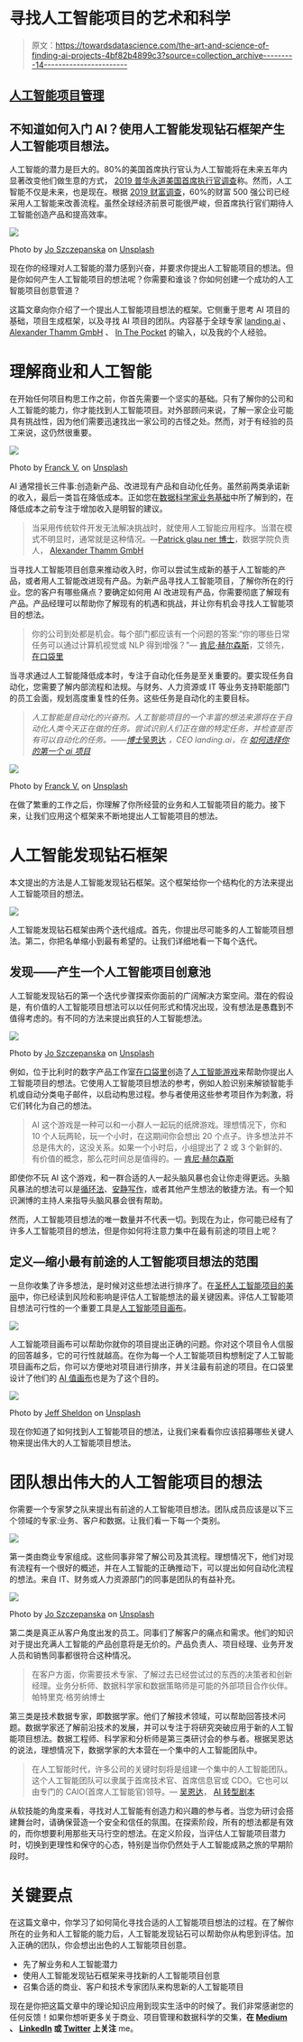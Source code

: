 # 寻找人工智能项目的艺术和科学

> 原文：<https://towardsdatascience.com/the-art-and-science-of-finding-ai-projects-4bf82b4899c3?source=collection_archive---------14----------------------->

## [人工智能项目管理](https://towardsdatascience.com/tagged/project-management-ai)

## 不知道如何入门 AI？使用人工智能发现钻石框架产生人工智能项目想法。

人工智能的潜力是巨大的。80%的美国首席执行官认为人工智能将在未来五年内显著改变他们做生意的方式， [2019 普华永道美国首席执行官调查](https://www.pwc.com/us/en/library/ceo-agenda/ceo-survey.html)称。然而，人工智能不仅是未来，也是现在。根据 [2019 财富调查](https://fortune.com/2019/05/16/fortune-500-2019-ceo-survey/)，60%的财富 500 强公司已经采用人工智能来改善流程。虽然全球经济前景可能很严峻，但首席执行官们期待人工智能创造产品和提高效率。

![](img/a4375a98c7acefadc36dd4f832e137ad.png)

Photo by [Jo Szczepanska](https://unsplash.com/@joszczepanska?utm_source=unsplash&utm_medium=referral&utm_content=creditCopyText) on [Unsplash](https://unsplash.com/s/photos/project?utm_source=unsplash&utm_medium=referral&utm_content=creditCopyText)

现在你的经理对人工智能的潜力感到兴奋，并要求你提出人工智能项目的想法。但是你如何产生人工智能项目的想法呢？你需要和谁谈？你如何创建一个成功的人工智能项目创意管道？

这篇文章向你介绍了一个提出人工智能项目想法的框架。它侧重于思考 AI 项目的基础，项目生成框架，以及寻找 AI 项目的团队。内容基于全球专家 [landing.ai](https://landing.ai/) 、 [Alexander Thamm GmbH](https://www.google.com/url?sa=t&rct=j&q=&esrc=s&source=web&cd=1&cad=rja&uact=8&ved=2ahUKEwjC6qPClJzmAhVCDewKHTNXDCIQFjAAegQIARAC&url=https%3A%2F%2Fwww.alexanderthamm.com%2Fde%2F&usg=AOvVaw2Mt1hM7WsUgAnL2vSguzNq) 、 [In The Pocket](https://inthepocket.com/technologies/machine-learning) 的输入，以及我的个人经验。

# 理解商业和人工智能

在开始任何项目构思工作之前，你首先需要一个坚实的基础。只有了解你的公司和人工智能的能力，你才能找到人工智能项目。对外部顾问来说，了解一家企业可能具有挑战性，因为他们需要迅速找出一家公司的古怪之处。然而，对于有经验的员工来说，这仍然很重要。

![](img/bd106d92f8301bc28aca05bb5e9abe53.png)

Photo by [Franck V.](https://unsplash.com/@franckinjapan?utm_source=unsplash&utm_medium=referral&utm_content=creditCopyText) on [Unsplash](https://unsplash.com/s/photos/ai?utm_source=unsplash&utm_medium=referral&utm_content=creditCopyText)

AI 通常擅长三件事:创造新产品、改进现有产品和自动化任务。虽然前两类承诺新的收入，最后一类旨在降低成本。正如您在[数据科学家业务基础](/business-basics-for-data-scientists-862f116a82da)中所了解到的，在降低成本之前专注于增加收入是明智的建议。

> 当采用传统软件开发无法解决挑战时，就使用人工智能应用程序。当潜在模式不明显时，通常就是这种情况。—[Patrick glau ner 博士](https://www.linkedin.com/in/glauner/)，数据学院负责人， [Alexander Thamm GmbH](https://www.alexanderthamm.com/)

当寻找人工智能项目创意来推动收入时，你可以尝试生成新的基于人工智能的产品，或者用人工智能改进现有产品。为新产品寻找人工智能项目，了解你所在的行业。您的客户有哪些痛点？要确定如何用 AI 改进现有产品，你需要彻底了解现有产品。产品经理可以帮助你了解现有的机遇和挑战，并让你有机会寻找人工智能项目的想法。

> 你的公司到处都是机会。每个部门都应该有一个问题的答案:“你的哪些日常任务可以通过计算机视觉或 NLP 得到增强？”— [肯尼·赫尔森斯](https://www.linkedin.com/in/kennyhelsens/)，艾领先，[在口袋里](https://inthepocket.com/)

当寻求通过人工智能降低成本时，专注于自动化任务是至关重要的。要实现任务自动化，您需要了解内部流程和法规。与财务、人力资源或 IT 等业务支持职能部门的员工会面，规划高度重复性的任务。这些任务是自动化的主要目标。

> *人工智能是自动化的兴奋剂。人工智能项目的一个丰富的想法来源将在于自动化人类今天正在做的任务。尝试识别人们正在做的特定任务，并检查是否有可以自动化的任务。——*[*博士*吴恩达](https://www.linkedin.com/in/andrewyng/) *，CEO landing.ai，在* [*如何选择你的第一个 ai 项目*](https://hbr.org/2019/02/how-to-choose-your-first-ai-project)

![](img/334c7e5d83565b003c4134570d7dc7a6.png)

Photo by [Franck V.](https://unsplash.com/@franckinjapan?utm_source=unsplash&utm_medium=referral&utm_content=creditCopyText) on [Unsplash](https://unsplash.com/s/photos/automation?utm_source=unsplash&utm_medium=referral&utm_content=creditCopyText)

在做了繁重的工作之后，你理解了你所经营的业务和人工智能项目的能力。接下来，让我们应用这个框架来不断地提出人工智能项目的想法。

# 人工智能发现钻石框架

本文提出的方法是人工智能发现钻石框架。这个框架给你一个结构化的方法来提出人工智能项目的想法。

![](img/030e342d4e34167e05bec740e9a50890.png)

人工智能发现钻石框架由两个迭代组成。首先，你提出尽可能多的人工智能项目想法。第二，你把名单缩小到最有希望的。让我们详细地看一下每个迭代。

## 发现——产生一个人工智能项目创意池

人工智能发现钻石的第一个迭代步骤探索你面前的广阔解决方案空间。潜在的假设是，有价值的人工智能项目想法可以以任何形式和情况出现，没有想法是愚蠢到不值得考虑的。有不同的方法来提出疯狂的人工智能想法。

![](img/b013e7f7efd4d4019bb85af25db208dc.png)

Photo by [Jo Szczepanska](https://unsplash.com/@joszczepanska?utm_source=unsplash&utm_medium=referral&utm_content=creditCopyText) on [Unsplash](https://unsplash.com/s/photos/brainstorming?utm_source=unsplash&utm_medium=referral&utm_content=creditCopyText)

例如，位于比利时的数字产品工作室[在口袋里](https://inthepocket.com/)创造了[人工智能游戏](https://inthepocket.com/ai-the-game)来帮助你提出人工智能项目的想法。它使用人工智能项目想法的参考，例如人脸识别来解锁智能手机或自动分类电子邮件，以启动构思过程。参与者使用这些参考项目作为刺激，将它们转化为自己的想法。

> AI 这个游戏是一种可以和一小群人一起玩的纸牌游戏。理想情况下，你和 10 个人玩两轮，玩一个小时，在这期间你会想出 20 个点子。许多想法并不总是伟大的，这没关系。如果一个小时后，小组提出了 2 或 3 个新鲜的、有价值的概念，那么花时间总是值得的。— [肯尼·赫尔森斯](https://www.linkedin.com/in/kennyhelsens/)

即使你不玩 AI 这个游戏，和一群合适的人一起头脑风暴也会让你走得更远。头脑风暴法的想法可以是[循环法](https://www.toolshero.com/creativity/round-robin-brainstorming/)、[安静写作](https://gamestorming.com/brainwriting/)，或者其他产生想法的敏捷方法。有一个知识渊博的主持人来指导头脑风暴会很有帮助。

然而，人工智能项目想法的唯一数量并不代表一切。到现在为止，你可能已经有了许多人工智能项目的想法，但是你如何将注意力集中在最有前途的项目上呢？

## 定义—缩小最有前途的人工智能项目想法的范围

一旦你收集了许多想法，是时候对这些想法进行排序了。在[圣杯人工智能项目的美丽](/the-beauty-of-holy-grail-ai-projects-and-how-to-find-them-5dbbbadd7ae6)中，你已经读到风险和影响是评估人工智能想法的最关键因素。评估人工智能项目想法可行性的一个重要工具是[人工智能项目画布](/introducing-the-ai-project-canvas-e88e29eb7024)。

![](img/785095c9ca5c0bbaa4289bb8fbdf16a7.png)

人工智能项目画布可以帮助你就你的项目提出正确的问题。你对这个项目令人信服的回答越多，它的可行性就越高。在你为每一个人工智能项目构想制定了人工智能项目画布之后，你可以方便地对项目进行排序，并关注最有前途的项目。在口袋里设计了他们的 [AI 值画布](https://inthepocket.com/ai-value-canvas)也是为了这个目的。

![](img/4c30715c00648c6b1fd6c844d56d250c.png)

Photo by [Jeff Sheldon](https://unsplash.com/@ugmonk?utm_source=unsplash&utm_medium=referral&utm_content=creditCopyText) on [Unsplash](https://unsplash.com/s/photos/project?utm_source=unsplash&utm_medium=referral&utm_content=creditCopyText)

现在你知道了如何找到人工智能项目的想法，让我们来看看你应该招募哪些关键人物来提出伟大的人工智能项目想法。

# 团队想出伟大的人工智能项目的想法

你需要一个专家梦之队来提出有前途的人工智能项目想法。团队成员应该是以下三个领域的专家:业务、客户和数据。让我们看一下每一个类别。

![](img/e0611ace42d8a4f037403cb41b762c27.png)

第一类由商业专家组成。这些同事非常了解公司及其流程。理想情况下，他们对现有流程有一个很好的概述，并在人工智能的正确推动下，可以提出如何自动化流程的想法。来自 IT、财务或人力资源部门的同事是团队的有益补充。

![](img/a391f0fa3b5e6c8c586a8503cc9742ed.png)

Photo by [Jo Szczepanska](https://unsplash.com/@joszczepanska?utm_source=unsplash&utm_medium=referral&utm_content=creditCopyText) on [Unsplash](https://unsplash.com/s/photos/project?utm_source=unsplash&utm_medium=referral&utm_content=creditCopyText)

第二类是真正从客户角度出发的员工。同事们了解客户的痛点和需求。他们的知识对于提出充满人工智能的产品创意将是无价的。产品负责人、项目经理、业务开发人员和销售同事都很符合这种情况。

> 在客户方面，你需要技术专家、了解过去已经尝试过的东西的决策者和创新经理。业务分析师、数据科学家和数据策略师是可能的外部项目合作伙伴。帕特里克·格劳纳博士

第三类是技术数据专家，即数据学家。他们了解技术领域，可以帮助回答技术问题。数据学家还了解前沿技术的发展，并可以专注于将研究突破应用于新的人工智能项目想法。数据工程师、科学家和分析师是第三类研讨会的参与者。根据吴恩达的说法，理想情况下，数据学家的大本营在一个集中的人工智能团队中。

> 在人工智能时代，许多公司的关键时刻将是组建一个集中的人工智能团队。这个人工智能团队可以隶属于首席技术官、首席信息官或 CDO。它也可以由专门的 CAIO(首席人工智能官)领导。— [吴恩达](https://medium.com/u/592ce2a67248?source=post_page-----4bf82b4899c3--------------------------------)， [AI 转型剧本](https://landing.ai/ai-transformation-playbook/)

从软技能的角度来看，寻找对人工智能有创造力和兴趣的参与者。当您为研讨会搭建舞台时，请确保营造一个安全和信任的氛围。在探索阶段，所有的想法都是有效的，而你想要利用那些天马行空的想法。在定义阶段，当评估人工智能项目潜力时，切换到更理性和保守的心态，特别是当你仍然处于人工智能成熟之旅的早期阶段时。

# 关键要点

在这篇文章中，你学习了如何简化寻找合适的人工智能项目想法的过程。在了解你所在的业务和人工智能的能力后，人工智能发现钻石可以帮助你从构思到评估。加入正确的团队，你会想出出色的人工智能项目创意。

*   先了解业务和人工智能潜力
*   使用人工智能发现钻石框架来寻找新的人工智能项目创意
*   召集合适的商业、客户和技术专家团队来构思新的人工智能项目

现在是你把这篇文章中的理论知识应用到现实生活中的时候了。我们非常感谢您的任何反馈！如果你想听更多关于商业、项目管理和数据科学的交集，**在 [Medium](https://medium.com/@janzawadzki) 、 [LinkedIn](https://www.linkedin.com/in/jan-zawadzki/) 或 [Twitter](https://twitter.com/janmzawa) 上关注** me。